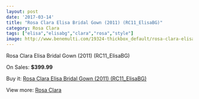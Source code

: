 ```yaml
---
layout: post
date: '2017-03-14'
title: "Rosa Clara Elisa Bridal Gown (2011) (RC11_ElisaBG)"
category: Rosa Clara
tags: ["elisa","elisabg","clara","rosa","style"]
image: http://www.benemulti.com/19324-thickbox_default/rosa-clara-elisa-bridal-gown-2011-rc11elisabg.jpg
---
```

Rosa Clara Elisa Bridal Gown (2011) (RC11_ElisaBG)

On Sales: **$399.99**
<a href="https://www.benemulti.com/en/rosa-clara/7308-rosa-clara-elisa-bridal-gown-2011-rc11elisabg.html"><amp-img layout="responsive" width="600" height="600" src="//www.benemulti.com/19324-thickbox_default/rosa-clara-elisa-bridal-gown-2011-rc11elisabg.jpg" alt="Rosa Clara Elisa Bridal Gown (2011) (RC11_ElisaBG) 0" /></a>
<a href="https://www.benemulti.com/en/rosa-clara/7308-rosa-clara-elisa-bridal-gown-2011-rc11elisabg.html"><amp-img layout="responsive" width="600" height="600" src="//www.benemulti.com/19326-thickbox_default/rosa-clara-elisa-bridal-gown-2011-rc11elisabg.jpg" alt="Rosa Clara Elisa Bridal Gown (2011) (RC11_ElisaBG) 1" /></a>
<a href="https://www.benemulti.com/en/rosa-clara/7308-rosa-clara-elisa-bridal-gown-2011-rc11elisabg.html"><amp-img layout="responsive" width="600" height="600" src="//www.benemulti.com/19325-thickbox_default/rosa-clara-elisa-bridal-gown-2011-rc11elisabg.jpg" alt="Rosa Clara Elisa Bridal Gown (2011) (RC11_ElisaBG) 2" /></a>

Buy it: [Rosa Clara Elisa Bridal Gown (2011) (RC11_ElisaBG)](https://www.benemulti.com/en/rosa-clara/7308-rosa-clara-elisa-bridal-gown-2011-rc11elisabg.html "Rosa Clara Elisa Bridal Gown (2011) (RC11_ElisaBG)")

View more: [Rosa Clara](https://www.benemulti.com/en/60-rosa-clara "Rosa Clara")